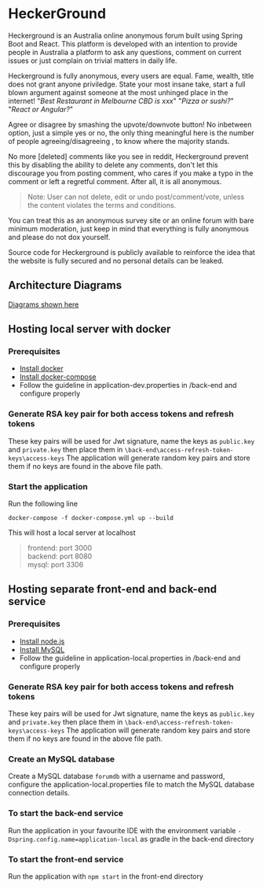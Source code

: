 
# HeckerGround
Heckerground is an Australia online anonymous forum built using Spring Boot and React.
This platform is developed with an intention to provide people in Australia a platform to ask any questions, comment on current issues or just complain on trivial matters in daily life.

Heckerground is fully anonymous, every users are equal. Fame, wealth, title does not grant anyone priviledge.
State your most insane take, start a full blown argument against someone at the most unhinged place in the internet! "*Best Restaurant in Melbourne CBD is xxx*" "*Pizza or sushi?*" "*React or Angular?*"

Agree or disagree by smashing the upvote/downvote button!
No inbetween option, just a simple yes or no, the only thing meaningful here is the number of people agreeing/disagreeing , to know where the majority stands.

No more [deleted] comments like you see in reddit, Heckerground prevent this by disabling the ability to delete any comments, don't let this discourage you from posting comment, who cares if you make a typo in the comment or left a regretful comment. After all, it is all anonymous.

> Note: User can not delete, edit or undo post/comment/vote, unless the content violates the terms
> and conditions.

You can treat this as an anonymous survey site or an online forum with bare minimum moderation, just keep in mind that everything is fully anonymous and please do not dox yourself.

Source code for Heckerground is publicly available to reinforce the idea that the website is fully secured and no personal details can be leaked.

## Architecture Diagrams
[Diagrams shown here](Artifacts/README.md)

## Hosting local server with docker

### Prerequisites
- [Install docker](https://docs.docker.com/desktop/install/windows-install/)
- [Install docker-compose](https://docs.docker.com/compose/install/)
- Follow the guideline in application-dev.properties in /back-end and configure properly

### Generate RSA key pair for both access tokens and refresh tokens

These key pairs will be used for Jwt signature, name the keys as ```public.key``` and ```private.key``` then place them in ```\back-end\access-refresh-token-keys\access-keys```
The application will generate random key pairs and store them if no keys are found in the above file path.

### Start the application

Run the following line
```
docker-compose -f docker-compose.yml up --build
```

This will host a local server at localhost
> frontend: port 3000 <br/>
> backend: port 8080 <br/>
> mysql: port 3306

## Hosting separate front-end and back-end service

### Prerequisites
- [Install node.js](https://nodejs.org/en/download)
- [Install MySQL](https://dev.mysql.com/downloads/workbench/)
- Follow the guideline in application-local.properties in /back-end and configure properly

### Generate RSA key pair for both access tokens and refresh tokens

These key pairs will be used for Jwt signature, name the keys as ```public.key``` and ```private.key``` then place them in ```\back-end\access-refresh-token-keys\access-keys```
The application will generate random key pairs and store them if no keys are found in the above file path.

### Create an MySQL database
Create a MySQL database `forumdb` with a username and password, configure the application-local.properties file to match the MySQL database connection details.

### To start the back-end service
Run the application in your favourite IDE with the environment variable `-Dspring.config.name=application-local` as gradle in the back-end directory

### To start the front-end service
Run the application with `npm start` in the front-end directory
